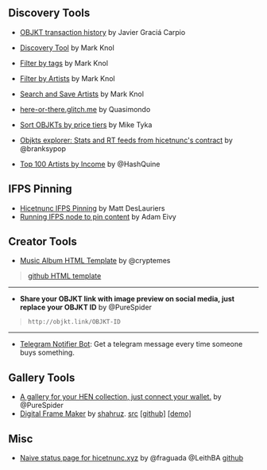 ## Discovery Tools

* [OBJKT transaction history](https://www.hicetnunc.xyz/objkt/25459) by Javier Graciá Carpio

* [Discovery Tool](https://projects.stroep.nl/hicetnunc/#discover) by Mark Knol

* [Filter by tags](https://projects.stroep.nl/hicetnunc/#tags) by Mark Knol

* [Filter by Artists](https://projects.stroep.nl/hicetnunc/#artists) by Mark Knol

* [Search and Save Artists](https://projects.stroep.nl/hicetnunc/#artists) by Mark Knol

* [here-or-there.glitch.me](https://here-or-there.glitch.me/) by Quasimondo

* [Sort OBJKTs by price tiers](https://hicetnunc.miketyka.com) by Mike Tyka

* [Objkts explorer: Stats and RT feeds from hicetnunc's contract](https://objkts.xyz/) by @branksypop

* [Top 100 Artists by Income](https://hashquine.github.io/hicetnunc/artists-by-income-3/index.html) by @HashQuine

## IFPS Pinning

* [Hicetnunc IFPS Pinning](https://gist.github.com/mattdesl/47f4ea12ea131eed8401bdacf95a1f47) by Matt DesLauriers
* [Running IFPS node to pin content](https://twitter.com/antic/status/1374417104489697283?s=20) by Adam Eivy

## Creator Tools
* [Music Album HTML Template](https://www.hicetnunc.xyz/objkt/25359) by @cryptemes

> [github HTML template](https://github.com/EMES77/HEN_MusicAlbum_Template/releases/download/v2.0/CRYPTEMES_HEN_MusicAlbum_Template.zip)

*** 

* **Share your OBJKT link with image preview on social media, just replace your OBJKT ID** by @PureSpider

> ```http://objkt.link/OBJKT-ID```

***

* [Telegram Notifier Bot](https://tzsnt.fr/): Get a telegram message every time someone buys something.

## Gallery Tools

* [A gallery for your HEN collection, just connect your wallet.](https://hen-gallery.herokuapp.com/) by @PureSpider
* [Digital Frame Maker](https://primitive-objkts.gimmix.org/) by [shahruz](https://github.com/shahruz). [src](https://github.com/gimmix-org/primitive-objkts) [[github]](https://github.com/gimmix-org/primitive-objkts) [[demo]](https://primitive-objkts.gimmix.org/)


## Misc
* [Naive status page for hicetnunc.xyz](https://hicetnuncstatus.herokuapp.com/) by @fraguada @LeithBA [github](https://github.com/fraguada/hicetnuncstatus)